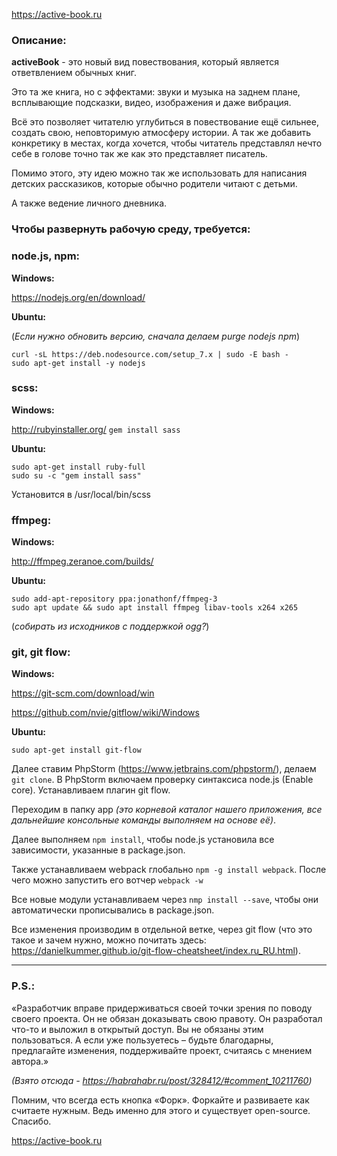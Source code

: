 https://active-book.ru

### Описание:

**activeBook** - это новый вид повествования, который является ответвлением обычных книг.

Это та же книга, но с эффектами:
звуки и музыка на заднем плане, всплывающие подсказки, видео, изображения и даже вибрация.

Всё это позволяет читателю углубиться в повествование ещё сильнее, создать свою, неповторимую атмосферу истории. А так же добавить конкретику в местах, когда хочется, чтобы читатель представлял нечто себе в голове точно так же как это представляет писатель.

Помимо этого, эту идею можно так же использовать для написания детских рассказиков, которые обычно родители читают с детьми.

А также ведение личного дневника.

### Чтобы развернуть рабочую среду, требуется:

### node.js, npm:

**Windows:**
 
https://nodejs.org/en/download/

**Ubuntu:**
 
(_Если нужно обновить версию, сначала делаем purge nodejs npm_)
```
curl -sL https://deb.nodesource.com/setup_7.x | sudo -E bash -
sudo apt-get install -y nodejs 
```
### scss:

**Windows:**

http://rubyinstaller.org/
```gem install sass```

**Ubuntu:**
```
sudo apt-get install ruby-full
sudo su -c "gem install sass"
```
Установится в /usr/local/bin/scss 

### ffmpeg:

**Windows:**

http://ffmpeg.zeranoe.com/builds/

**Ubuntu:**
```
sudo add-apt-repository ppa:jonathonf/ffmpeg-3
sudo apt update && sudo apt install ffmpeg libav-tools x264 x265
```
(_собирать из исходников с поддержкой ogg?_)

### git, git flow:
**Windows:**

https://git-scm.com/download/win

https://github.com/nvie/gitflow/wiki/Windows

**Ubuntu:**
```
sudo apt-get install git-flow
```

Далее ставим PhpStorm (https://www.jetbrains.com/phpstorm/), делаем ```git clone```.
В PhpStorm включаем проверку синтаксиса node.js (Enable core).
Устанавливаем плагин git flow.

Переходим в папку app *(это корневой каталог нашего приложения, все дальнейшие консольные команды выполняем на основе её)*.

Далее выполняем ```npm install```, чтобы node.js установила все зависимости, указанные в package.json.

Также устанавливаем webpack глобально ```npm -g install webpack```. После чего можно запустить его вотчер ```webpack -w``` 

Все новые модули устанавливаем через ```nmp install --save```, чтобы они автоматически прописывались в package.json.

Все изменения производим в отдельной ветке, через git flow (что это такое и зачем нужно, можно почитать здесь: https://danielkummer.github.io/git-flow-cheatsheet/index.ru_RU.html).

___

### P.S.:

«Разработчик вправе придерживаться своей точки зрения по поводу своего проекта. Он не обязан доказывать свою правоту. Он разработал что-то и выложил в открытый доступ. Вы не обязаны этим пользоваться. А если уже пользуетесь – будьте благодарны, предлагайте изменения, поддерживайте проект, считаясь с мнением автора.» 

*(Взято отсюда - https://habrahabr.ru/post/328412/#comment_10211760)*

Помним, что всегда есть кнопка «Форк». Форкайте и развиваете как считаете нужным. Ведь именно для этого и существует open-source. Спасибо.

https://active-book.ru